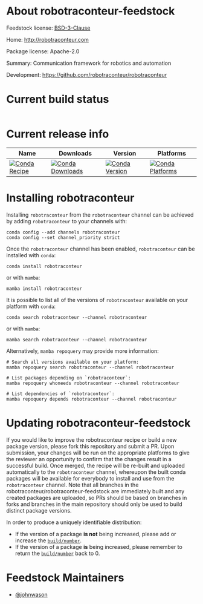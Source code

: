 About robotraconteur-feedstock
==============================

Feedstock license: [BSD-3-Clause](https://github.com/robotraconteur/robotraconteur-feedstock/blob/main/LICENSE.txt)

Home: http://robotraconteur.com

Package license: Apache-2.0

Summary: Communication framework for robotics and automation

Development: https://github.com/robotraconteur/robotraconteur

Current build status
====================


<table>
</table>

Current release info
====================

| Name | Downloads | Version | Platforms |
| --- | --- | --- | --- |
| [![Conda Recipe](https://img.shields.io/badge/recipe-robotraconteur-green.svg)](https://anaconda.org/robotraconteur/robotraconteur) | [![Conda Downloads](https://img.shields.io/conda/dn/robotraconteur/robotraconteur.svg)](https://anaconda.org/robotraconteur/robotraconteur) | [![Conda Version](https://img.shields.io/conda/vn/robotraconteur/robotraconteur.svg)](https://anaconda.org/robotraconteur/robotraconteur) | [![Conda Platforms](https://img.shields.io/conda/pn/robotraconteur/robotraconteur.svg)](https://anaconda.org/robotraconteur/robotraconteur) |

Installing robotraconteur
=========================

Installing `robotraconteur` from the `robotraconteur` channel can be achieved by adding `robotraconteur` to your channels with:

```
conda config --add channels robotraconteur
conda config --set channel_priority strict
```

Once the `robotraconteur` channel has been enabled, `robotraconteur` can be installed with `conda`:

```
conda install robotraconteur
```

or with `mamba`:

```
mamba install robotraconteur
```

It is possible to list all of the versions of `robotraconteur` available on your platform with `conda`:

```
conda search robotraconteur --channel robotraconteur
```

or with `mamba`:

```
mamba search robotraconteur --channel robotraconteur
```

Alternatively, `mamba repoquery` may provide more information:

```
# Search all versions available on your platform:
mamba repoquery search robotraconteur --channel robotraconteur

# List packages depending on `robotraconteur`:
mamba repoquery whoneeds robotraconteur --channel robotraconteur

# List dependencies of `robotraconteur`:
mamba repoquery depends robotraconteur --channel robotraconteur
```




Updating robotraconteur-feedstock
=================================

If you would like to improve the robotraconteur recipe or build a new
package version, please fork this repository and submit a PR. Upon submission,
your changes will be run on the appropriate platforms to give the reviewer an
opportunity to confirm that the changes result in a successful build. Once
merged, the recipe will be re-built and uploaded automatically to the
`robotraconteur` channel, whereupon the built conda packages will be available for
everybody to install and use from the `robotraconteur` channel.
Note that all branches in the robotraconteur/robotraconteur-feedstock are
immediately built and any created packages are uploaded, so PRs should be based
on branches in forks and branches in the main repository should only be used to
build distinct package versions.

In order to produce a uniquely identifiable distribution:
 * If the version of a package **is not** being increased, please add or increase
   the [``build/number``](https://docs.conda.io/projects/conda-build/en/latest/resources/define-metadata.html#build-number-and-string).
 * If the version of a package **is** being increased, please remember to return
   the [``build/number``](https://docs.conda.io/projects/conda-build/en/latest/resources/define-metadata.html#build-number-and-string)
   back to 0.

Feedstock Maintainers
=====================

* [@johnwason](https://github.com/johnwason/)

